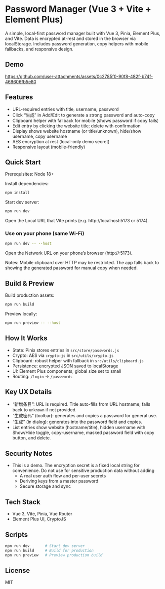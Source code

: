 # Password Manager (Vue 3 + Vite + Element Plus)

A simple, local-first password manager built with Vue 3, Pinia, Element Plus, and Vite. Data is encrypted at-rest and stored in the browser via localStorage. Includes password generation, copy helpers with mobile fallbacks, and responsive design.

## Demo
https://github.com/user-attachments/assets/0c2785f0-90f8-482f-b74f-468606fb5e80

## Features

- URL-required entries with title, username, password
- Click “生成” in Add/Edit to generate a strong password and auto-copy
- Clipboard helper with fallback for mobile (shows password if copy fails)
- Edit entry by clicking the website title; delete with confirmation
- Display shows website hostname (or title/unknown), hide/show username, copy username
- AES encryption at rest (local-only demo secret)
- Responsive layout (mobile-friendly)

## Quick Start

Prerequisites: Node 18+

Install dependencies:
```bash
npm install
```

Start dev server:
```bash
npm run dev
```

Open the Local URL that Vite prints (e.g. http://localhost:5173 or 5174).

### Use on your phone (same Wi‑Fi)
```bash
npm run dev -- --host
```
Open the Network URL on your phone’s browser (http://<your-ip>:5173).

Notes: Mobile clipboard over HTTP may be restricted. The app falls back to showing the generated password for manual copy when needed.

## Build & Preview

Build production assets:
```bash
npm run build
```

Preview locally:
```bash
npm run preview -- --host
```

## How It Works

- State: Pinia stores entries in `src/store/passwords.js`
- Crypto: AES via `crypto-js` in `src/utils/crypto.js`
- Clipboard: robust helper with fallback in `src/utils/clipboard.js`
- Persistence: encrypted JSON saved to localStorage
- UI: Element Plus components; global size set to small
- Routing: `/login` → `/passwords`

## Key UX Details

- “新增条目”: URL is required. Title auto-fills from URL hostname; falls back to `unknown` if not provided.
- “生成密码” (toolbar): generates and copies a password for general use.
- “生成” (in dialog): generates into the password field and copies.
- List entries show website (hostname/title), hidden username with Show/Hide toggle, copy-username, masked password field with copy button, and delete.

## Security Notes

- This is a demo. The encryption secret is a fixed local string for convenience. Do not use for sensitive production data without adding:
  - A real user auth flow and per-user secrets
  - Deriving keys from a master password
  - Secure storage and sync

## Tech Stack

- Vue 3, Vite, Pinia, Vue Router
- Element Plus UI, CryptoJS

## Scripts

```bash
npm run dev       # Start dev server
npm run build     # Build for production
npm run preview   # Preview production build
```

## License

MIT
